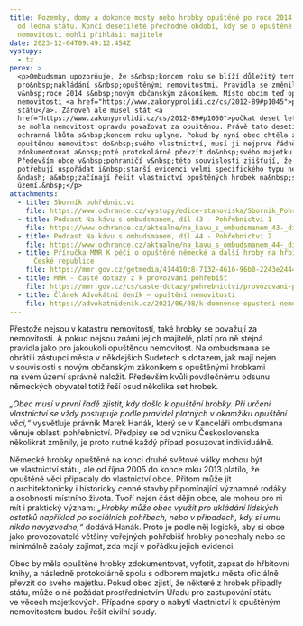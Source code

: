 ```yaml
---
title: Pozemky, domy a dokonce mosty nebo hrobky opuštěné po roce 2014 připadnou
  od ledna státu. Končí desetileté přechodné období, kdy se o opuštěné
  nemovitosti mohli přihlásit majitelé
date: 2023-12-04T09:49:12.454Z
vystupy:
  - tz
perex: >
  <p>Ombudsman upozorňuje, že s&nbsp;koncem roku se blíží důležitý termín
  pro&nbsp;nakládání s&nbsp;opuštěnými nemovitostmi. Pravidla se změnila už
  v&nbsp;roce 2014 s&nbsp;novým občanským zákoníkem. Místo obcím teď opuštěné
  nemovitosti <a href="https://www.zakonyprolidi.cz/cs/2012-89#p1045">připadají
  státu</a>. Zároveň ale musel stát <a
  href="https://www.zakonyprolidi.cz/cs/2012-89#p1050">počkat deset let</a>, než
  se mohla nemovitost opravdu považovat za opuštěnou. Právě tato desetiletá
  ochranná lhůta s&nbsp;koncem roku uplyne. Pokud by nyní obec chtěla získat
  opuštěnou nemovitost do&nbsp;svého vlastnictví, musí ji nejprve řádně
  zdokumentovat a&nbsp;poté protokolárně převzít do&nbsp;svého majetku.
  Především obce v&nbsp;pohraničí v&nbsp;této souvislosti zjišťují, že si
  potřebují uspořádat i&nbsp;starší evidenci velmi specifického typu nemovitostí
  &ndash; a&nbsp;začínají řešit vlastnictví opuštěných hrobek na&nbsp;svém
  území.&nbsp;</p>
attachments:
  - title: Sborník pohřebnictví
    file: https://www.ochrance.cz/vystupy/edice-stanoviska/Sbornik_Pohrebnictvi.pdf
  - title: Podcast Na kávu s ombudsmanem, díl 43 - Pohřebnictví 1
    file: https://www.ochrance.cz/aktualne/na_kavu_s_ombudsmanem_43-_dil_pohrebnictvi_i/
  - title: Podcast Na kávu s ombudsmanem, díl 44 - Pohřebnictví 2
    file: https://www.ochrance.cz/aktualne/na_kavu_s_ombudsmanem_44-_dil_pohrebnictvi_ii/
  - title: Příručka MMR K péči o opuštěné německé a další hroby na hřbitovech v
      České republice
    file: https://mmr.gov.cz/getmedia/414410c8-7132-4616-96b0-2243e24448d5/prirucka_nemecke_hroby.pdf.aspx?ext=.pdf
  - title: MMR - časté dotazy z k provozvání pohřebišť
    file: https://mmr.gov.cz/cs/caste-dotazy/pohrebnictvi/provozovani-pohrebist
  - title: Článek Advokátní deník – opuštění nemovitosti
    file: https://advokatnidenik.cz/2021/06/08/k-domnence-opusteni-nemovite-veci-dle-%C2%A7-1050-odst-2-o-z-a-jejim-pravnim-nasledkum/
---
```

<p>Přestože nejsou v&nbsp;katastru nemovitostí, také hrobky se považují za nemovitosti. A&nbsp;pokud nejsou známi jejich majitelé, platí pro&nbsp;ně stejná pravidla jako pro&nbsp;jakoukoli opuštěnou nemovitost. Na&nbsp;ombudsmana se obrátili zástupci města v&nbsp;někdejších Sudetech s&nbsp;dotazem, jak mají nejen v&nbsp;souvislosti s&nbsp;novým občanským zákoníkem s&nbsp;opuštěnými hrobkami na&nbsp;svém území správně naložit. Především kvůli poválečnému odsunu německých obyvatel totiž řeší osud několika set hrobek.&nbsp;</p>

<p><em>&bdquo;Obec musí v&nbsp;první řadě zjistit, kdy došlo k&nbsp;opuštění hrobky. Při&nbsp;určení vlastnictví se vždy postupuje podle pravidel platných v&nbsp;okamžiku opuštění věci,&ldquo; </em>vysvětluje právník Marek Hanák, který se v&nbsp;Kanceláři ombudsmana věnuje oblasti pohřebnictví. Předpisy se od&nbsp;vzniku Československa několikrát změnily, je proto nutné každý případ posuzovat individuálně.</p>

<p>Německé hrobky opuštěné na&nbsp;konci druhé světové války mohou být ve&nbsp;vlastnictví státu, ale od října 2005 do&nbsp;konce roku 2013 platilo, že opuštěné věci připadaly do&nbsp;vlastnictví obce. Přitom může jít o&nbsp;architektonicky i&nbsp;historicky cenné stavby připomínající významné rodáky a&nbsp;osobnosti místního života. Tvoří nejen část dějin obce, ale mohou pro&nbsp;ni mít i&nbsp;praktický význam: <em>&bdquo;Hrobky může obec využít pro&nbsp;ukládání lidských ostatků například po&nbsp;sociálních pohřbech, nebo v&nbsp;případech, kdy si urnu nikdo nevyzvedne,&ldquo;</em> dodává Hanák. Proto je podle něj logické, aby si obce jako provozovatelé většiny veřejných pohřebišť hrobky ponechaly nebo se minimálně začaly zajímat, zda mají v&nbsp;pořádku jejich evidenci.&nbsp;</p>

<p>Obec by měla opuštěné hrobky zdokumentovat, vyfotit, zapsat do&nbsp;hřbitovní knihy, a&nbsp;následně protokolárně spolu s&nbsp;odborem majetku města oficiálně převzít do&nbsp;svého majetku. Pokud obec zjistí, že některé z&nbsp;hrobek připadly státu, může o&nbsp;ně požádat prostřednictvím Úřadu pro&nbsp;zastupování státu ve&nbsp;věcech majetkových. Případné spory o nabytí vlastnictví k&nbsp;opuštěným nemovitostem budou řešit civilní soudy.</p>
